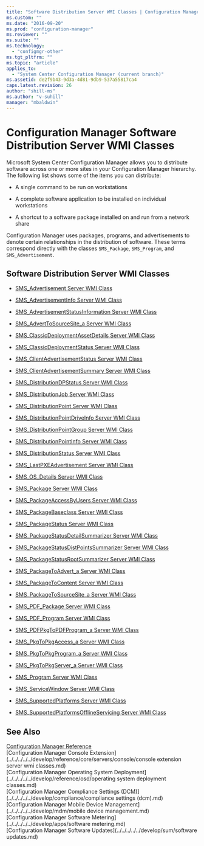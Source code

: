 ```yaml
---
title: "Software Distribution Server WMI Classes | Configuration Manager"
ms.custom: ""
ms.date: "2016-09-20"
ms.prod: "configuration-manager"
ms.reviewer: ""
ms.suite: ""
ms.technology:
  - "configmgr-other"
ms.tgt_pltfrm: ""
ms.topic: "article"
applies_to:
  - "System Center Configuration Manager (current branch)"
ms.assetid: de2f9b43-9d3a-4d81-9db9-537a55817ca4
caps.latest.revision: 26
author: "shill-ms"
ms.author: "v-suhill"
manager: "mbaldwin"
---
```

# Configuration Manager Software Distribution Server WMI Classes
Microsoft System Center Configuration Manager allows you to distribute software across one or more sites in your Configuration Manager hierarchy. The following list shows some of the items you can distribute:  

-   A single command to be run on workstations  

-   A complete software application to be installed on individual workstations  

-   A shortcut to a software package installed on and run from a network share  

 Configuration Manager uses packages, programs, and advertisements to denote certain relationships in the distribution of software. These terms correspond directly with the classes `SMS_Package`, `SMS_Program`, and `SMS_Advertisement`.  

## Software Distribution Server WMI Classes  

-   [SMS_Advertisement Server WMI Class](../../../../../develop/reference/core/servers/configure/sms_advertisement-server-wmi-class.md)  

-   [SMS_AdvertisementInfo Server WMI Class](../../../../../develop/reference/core/servers/configure/sms_advertisementinfo-server-wmi-class.md)  

-   [SMS_AdvertisementStatusInformation Server WMI Class](../../../../../develop/reference/core/servers/configure/sms_advertisementstatusinformation-server-wmi-class.md)  

-   [SMS_AdvertToSourceSite_a Server WMI Class](../../../../../develop/reference/core/servers/configure/sms_adverttosourcesite_a-server-wmi-class.md)  

-   [SMS_ClassicDeploymentAssetDetails Server WMI Class](../../../../../develop/reference/core/servers/configure/sms_classicdeploymentassetdetails-server-wmi-class.md)  

-   [SMS_ClassicDeploymentStatus Server WMI Class](../../../../../develop/reference/core/servers/configure/sms_classicdeploymentstatus-server-wmi-class.md)  

-   [SMS_ClientAdvertisementStatus Server WMI Class](../../../../../develop/reference/core/servers/configure/sms_clientadvertisementstatus-server-wmi-class.md)  

-   [SMS_ClientAdvertisementSummary Server WMI Class](../../../../../develop/reference/core/servers/configure/sms_clientadvertisementsummary-server-wmi-class.md)  

-   [SMS_DistributionDPStatus Server WMI Class](../../../../../develop/reference/core/servers/configure/sms_distributiondpstatus-server-wmi-class.md)  

-   [SMS_DistributionJob Server WMI Class](../../../../../develop/reference/core/servers/configure/sms_distributionjob-server-wmi-class.md)  

-   [SMS_DistributionPoint Server WMI Class](../../../../../develop/reference/core/servers/configure/sms_distributionpoint-server-wmi-class.md)  

-   [SMS_DistributionPointDriveInfo Server WMI Class](../../../../../develop/reference/core/servers/configure/sms_distributionpointdriveinfo-server-wmi-class.md)  

-   [SMS_DistributionPointGroup Server WMI Class](../../../../../develop/reference/core/servers/configure/sms_distributionpointgroup-server-wmi-class.md)  

-   [SMS_DistributionPointInfo Server WMI Class](../../../../../develop/reference/core/servers/configure/sms_distributionpointinfo-server-wmi-class.md)  

-   [SMS_DistributionStatus Server WMI Class](../../../../../develop/reference/core/servers/configure/sms_distributionstatus-server-wmi-class.md)  

-   [SMS_LastPXEAdvertisement Server WMI Class](../../../../../develop/reference/core/servers/configure/sms_lastpxeadvertisement-server-wmi-class.md)  

-   [SMS_OS_Details Server WMI Class](../../../../../develop/reference/core/servers/configure/sms_os_details-server-wmi-class.md)  

-   [SMS_Package Server WMI Class](../../../../../develop/reference/core/servers/configure/sms_package-server-wmi-class.md)  

-   [SMS_PackageAccessByUsers Server WMI Class](../../../../../develop/reference/core/servers/configure/sms_packageaccessbyusers-server-wmi-class.md)  

-   [SMS_PackageBaseclass Server WMI Class](../../../../../develop/reference/core/servers/configure/sms_packagebaseclass-server-wmi-class.md)  

-   [SMS_PackageStatus Server WMI Class](../../../../../develop/reference/core/servers/configure/sms_packagestatus-server-wmi-class.md)  

-   [SMS_PackageStatusDetailSummarizer Server WMI Class](../../../../../develop/reference/core/servers/configure/sms_packagestatusdetailsummarizer-server-wmi-class.md)  

-   [SMS_PackageStatusDistPointsSummarizer Server WMI Class](../../../../../develop/reference/core/servers/configure/sms_packagestatusdistpointssummarizer-server-wmi-class.md)  

-   [SMS_PackageStatusRootSummarizer Server WMI Class](../../../../../develop/reference/core/servers/configure/sms_packagestatusrootsummarizer-server-wmi-class.md)  

-   [SMS_PackageToAdvert_a Server WMI Class](../../../../../develop/reference/core/servers/configure/sms_packagetoadvert_a-server-wmi-class.md)  

-   [SMS_PackageToContent Server WMI Class](../../../../../develop/reference/core/servers/configure/sms_packagetocontent-server-wmi-class.md)  

-   [SMS_PackageToSourceSite_a Server WMI Class](../../../../../develop/reference/core/servers/configure/sms_packagetosourcesite_a-server-wmi-class.md)  

-   [SMS_PDF_Package Server WMI Class](../../../../../develop/reference/core/servers/configure/sms_pdf_package-server-wmi-class.md)  

-   [SMS_PDF_Program Server WMI Class](../../../../../develop/reference/core/servers/configure/sms_pdf_program-server-wmi-class.md)  

-   [SMS_PDFPkgToPDFProgram_a Server WMI Class](../../../../../develop/reference/core/servers/configure/sms_pdfpkgtopdfprogram_a-server-wmi-class.md)  

-   [SMS_PkgToPkgAccess_a Server WMI Class](../../../../../develop/reference/core/servers/configure/sms_pkgtopkgaccess_a-server-wmi-class.md)  

-   [SMS_PkgToPkgProgram_a Server WMI Class](../../../../../develop/reference/core/servers/configure/sms_pkgtopkgprogram_a-server-wmi-class.md)  

-   [SMS_PkgToPkgServer_a Server WMI Class](../../../../../develop/reference/core/servers/configure/sms_pkgtopkgserver_a-server-wmi-class.md)  

-   [SMS_Program Server WMI Class](../../../../../develop/reference/core/servers/configure/sms_program-server-wmi-class.md)  

-   [SMS_ServiceWindow Server WMI Class](../../../../../develop/reference/core/servers/configure/sms_servicewindow-server-wmi-class.md)  

-   [SMS_SupportedPlatforms Server WMI Class](../../../../../develop/reference/core/servers/configure/sms_supportedplatforms-server-wmi-class.md)  

-   [SMS_SupportedPlatformsOfflineServicing Server WMI Class](../../../../../develop/reference/core/servers/configure/sms_supportedplatformsofflineservicing-server-wmi-class.md)  

## See Also  
 [Configuration Manager Reference](../../../../../develop/reference/configuration-manager-reference.md)   
 [Configuration Manager Console Extension](../../../../../develop/reference/core/servers/console/console extension server wmi classes.md)   
 [Configuration Manager Operating System Deployment](../../../../../develop/reference/osd/operating system deployment classes.md)   
 [Configuration Manager Compliance Settings (DCM)](../../../../../develop/compliance/compliance settings (dcm).md)   
 [Configuration Manager Mobile Device Management](../../../../../develop/mdm/mobile device management.md)   
 [Configuration Manager Software Metering](../../../../../develop/apps/software metering.md)   
 [Configuration Manager Software Updates](../../../../../develop/sum/software updates.md)
